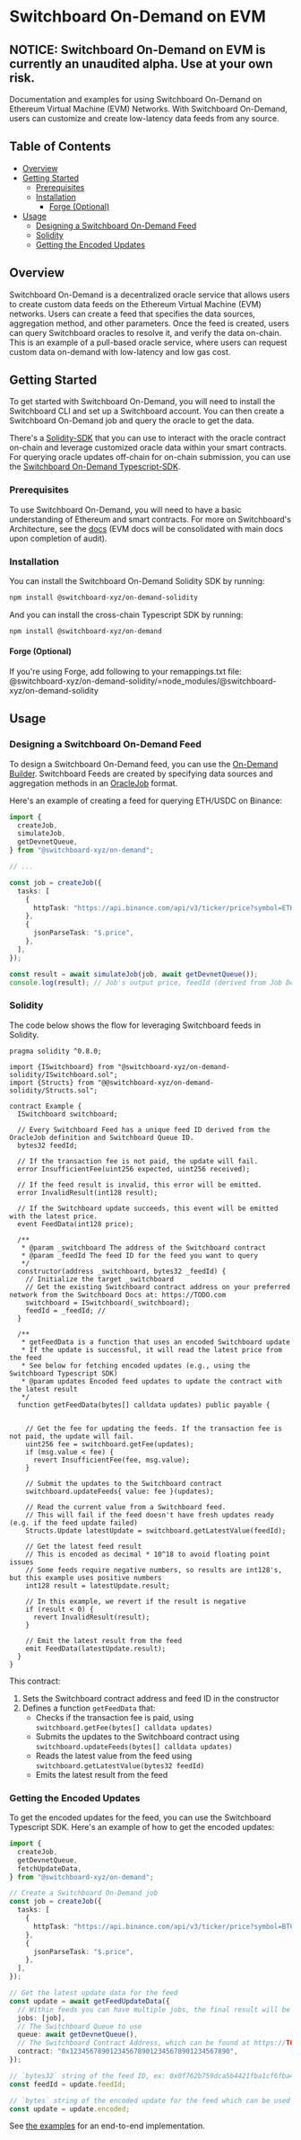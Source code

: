 # Switchboard On-Demand on EVM

## NOTICE: Switchboard On-Demand on EVM is currently an unaudited alpha. Use at your own risk.

Documentation and examples for using Switchboard On-Demand on Ethereum Virtual Machine (EVM) Networks. With Switchboard On-Demand, users can customize and create low-latency data feeds from any source.

## Table of Contents

- [Overview](#overview)
- [Getting Started](#getting-started)
  - [Prerequisites](#prerequisites)
  - [Installation](#installation)
    - [Forge (Optional)](#forge-optional)
- [Usage](#usage)
  - [Designing a Switchboard On-Demand Feed](#designing-a-switchboard-on-demand-feed)
  - [Solidity](#solidity)
  - [Getting the Encoded Updates](#getting-the-encoded-updates)

## Overview

Switchboard On-Demand is a decentralized oracle service that allows users to create custom data feeds on the Ethereum Virtual Machine (EVM) networks. Users can create a feed that specifies the data sources, aggregation method, and other parameters. Once the feed is created, users can query Switchboard oracles to resolve it, and verify the data on-chain. This is an example of a pull-based oracle service, where users can request custom data on-demand with low-latency and low gas cost.

## Getting Started

To get started with Switchboard On-Demand, you will need to install the Switchboard CLI and set up a Switchboard account. You can then create a Switchboard On-Demand job and query the oracle to get the data.

There's a [Solidity-SDK](https://TODO.com) that you can use to interact with the oracle contract on-chain and leverage customized oracle data within your smart contracts. For querying oracle updates off-chain for on-chain submission, you can use the [Switchboard On-Demand Typescript-SDK](https://TODO.com).

### Prerequisites

To use Switchboard On-Demand, you will need to have a basic understanding of Ethereum and smart contracts. For more on Switchboard's Architecture, see the [docs](https://switchboardxyz.gitbook.io/switchboard-on-demand/architecture-design) (EVM docs will be consolidated with main docs upon completion of audit).

### Installation

You can install the Switchboard On-Demand Solidity SDK by running:

```bash
npm install @switchboard-xyz/on-demand-solidity
```

And you can install the cross-chain Typescript SDK by running:

```bash
npm install @switchboard-xyz/on-demand
```

#### Forge (Optional)

If you're using Forge, add following to your remappings.txt file:
@switchboard-xyz/on-demand-solidity/=node_modules/@switchboard-xyz/on-demand-solidity

## Usage

### Designing a Switchboard On-Demand Feed

To design a Switchboard On-Demand feed, you can use the [On-Demand Builder](https://TODO.com). Switchboard Feeds are created by specifying data sources and aggregation methods in an [OracleJob](https://docs.switchboard.xyz/api/next/protos/OracleJob) format.

Here's an example of creating a feed for querying ETH/USDC on Binance:

```ts
import {
  createJob,
  simulateJob,
  getDevnetQueue,
} from "@switchboard-xyz/on-demand";

// ...

const job = createJob({
  tasks: [
    {
      httpTask: "https://api.binance.com/api/v3/ticker/price?symbol=ETHUSDC",
    },
    {
      jsonParseTask: "$.price",
    },
  ],
});

const result = await simulateJob(job, await getDevnetQueue());
console.log(result); // Job's output price, feedId (derived from Job Definition, and Switchboard Queue ID)
```

### Solidity

The code below shows the flow for leveraging Switchboard feeds in Solidity.

```solidity
pragma solidity ^0.8.0;

import {ISwitchboard} from "@switchboard-xyz/on-demand-solidity/ISwitchboard.sol";
import {Structs} from "@@switchboard-xyz/on-demand-solidity/Structs.sol";

contract Example {
  ISwitchboard switchboard;

  // Every Switchboard Feed has a unique feed ID derived from the OracleJob definition and Switchboard Queue ID.
  bytes32 feedId;

  // If the transaction fee is not paid, the update will fail.
  error InsufficientFee(uint256 expected, uint256 received);

  // If the feed result is invalid, this error will be emitted.
  error InvalidResult(int128 result);

  // If the Switchboard update succeeds, this event will be emitted with the latest price.
  event FeedData(int128 price);

  /**
   * @param _switchboard The address of the Switchboard contract
   * @param _feedId The feed ID for the feed you want to query
   */
  constructor(address _switchboard, bytes32 _feedId) {
    // Initialize the target _switchboard
    // Get the existing Switchboard contract address on your preferred network from the Switchboard Docs at: https://TODO.com
    switchboard = ISwitchboard(_switchboard);
    feedId = _feedId; //
  }

  /**
   * getFeedData is a function that uses an encoded Switchboard update
   * If the update is successful, it will read the latest price from the feed
   * See below for fetching encoded updates (e.g., using the Switchboard Typescript SDK)
   * @param updates Encoded feed updates to update the contract with the latest result
   */
  function getFeedData(bytes[] calldata updates) public payable {


    // Get the fee for updating the feeds. If the transaction fee is not paid, the update will fail.
    uint256 fee = switchboard.getFee(updates);
    if (msg.value < fee) {
      revert InsufficientFee(fee, msg.value);
    }

    // Submit the updates to the Switchboard contract
    switchboard.updateFeeds{ value: fee }(updates);

    // Read the current value from a Switchboard feed.
    // This will fail if the feed doesn't have fresh updates ready (e.g. if the feed update failed)
    Structs.Update latestUpdate = switchboard.getLatestValue(feedId);

    // Get the latest feed result
    // This is encoded as decimal * 10^18 to avoid floating point issues
    // Some feeds require negative numbers, so results are int128's, but this example uses positive numbers
    int128 result = latestUpdate.result;

    // In this example, we revert if the result is negative
    if (result < 0) {
      revert InvalidResult(result);
    }

    // Emit the latest result from the feed
    emit FeedData(latestUpdate.result);
  }
}
```

This contract:

1. Sets the Switchboard contract address and feed ID in the constructor
2. Defines a function `getFeedData` that:
   - Checks if the transaction fee is paid, using `switchboard.getFee(bytes[] calldata updates)`
   - Submits the updates to the Switchboard contract using `switchboard.updateFeeds(bytes[] calldata updates)`
   - Reads the latest value from the feed using `switchboard.getLatestValue(bytes32 feedId)`
   - Emits the latest result from the feed

### Getting the Encoded Updates

To get the encoded updates for the feed, you can use the Switchboard Typescript SDK. Here's an example of how to get the encoded updates:

```ts
import {
  createJob,
  getDevnetQueue,
  fetchUpdateData,
} from "@switchboard-xyz/on-demand";

// Create a Switchboard On-Demand job
const job = createJob({
  tasks: [
    {
      httpTask: "https://api.binance.com/api/v3/ticker/price?symbol=BTCUSDT",
    },
    {
      jsonParseTask: "$.price",
    },
  ],
});

// Get the latest update data for the feed
const update = await getFeedUpdateData({
  // Within feeds you can have multiple jobs, the final result will be the median of all jobs
  jobs: [job],
  // The Switchboard Queue to use
  queue: await getDevnetQueue(),
  // The Switchboard Contract Address, which can be found at https://TODO.com for your preferred network
  contract: "0x1234567890123456789012345678901234567890",
});

// `bytes32` string of the feed ID, ex: 0x0f762b759dca5b4421fba1cf6fba452cdf76fb9cc6d8183722a78358a8339d10
const feedId = update.feedId;

// `bytes` string of the encoded update for the feed which can be used in your contract
const update = update.encoded;
```

See [the examples](https://TODO.com) for an end-to-end implementation.
